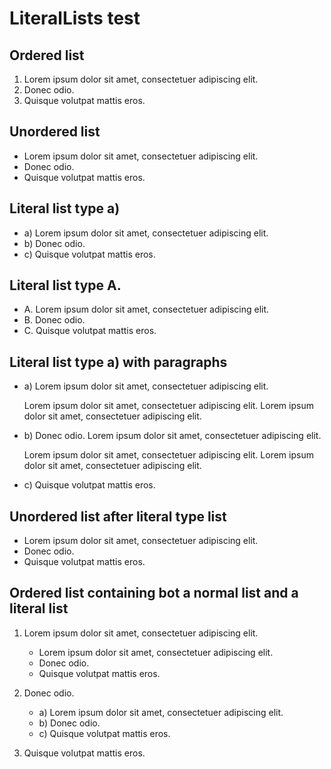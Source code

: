 # LiteralLists test

## Ordered list

1. Lorem ipsum dolor sit amet, consectetuer adipiscing elit. 
2. Donec odio. 
3. Quisque volutpat mattis eros. 

## Unordered list
 
- Lorem ipsum dolor sit amet, consectetuer adipiscing elit. 
- Donec odio. 
- Quisque volutpat mattis eros. 

## Literal list type a)
 
- a) Lorem ipsum dolor sit amet, consectetuer adipiscing elit. 
- b) Donec odio. 
- c) Quisque volutpat mattis eros. 

## Literal list type A.
 
- A. Lorem ipsum dolor sit amet, consectetuer adipiscing elit. 
- B. Donec odio. 
- C. Quisque volutpat mattis eros. 

## Literal list type a) with paragraphs
 
- a) Lorem ipsum dolor sit amet, consectetuer adipiscing elit.
    
   Lorem ipsum dolor sit amet, consectetuer adipiscing elit.
   Lorem ipsum dolor sit amet, consectetuer adipiscing elit.

- b) Donec odio. Lorem ipsum dolor sit amet, consectetuer adipiscing elit.
    
  Lorem ipsum dolor sit amet, consectetuer adipiscing elit.
  Lorem ipsum dolor sit amet, consectetuer adipiscing elit.

- c) Quisque volutpat mattis eros. 

## Unordered list after literal type list
 
- Lorem ipsum dolor sit amet, consectetuer adipiscing elit. 
- Donec odio. 
- Quisque volutpat mattis eros. 

## Ordered list containing bot a normal list and a literal list

1. Lorem ipsum dolor sit amet, consectetuer adipiscing elit. 
   
    - Lorem ipsum dolor sit amet, consectetuer adipiscing elit. 
    - Donec odio. 
    - Quisque volutpat mattis eros.
  
2. Donec odio. 
    
    - a) Lorem ipsum dolor sit amet, consectetuer adipiscing elit. 
    - b) Donec odio. 
    - c) Quisque volutpat mattis eros.
   
3. Quisque volutpat mattis eros. 
